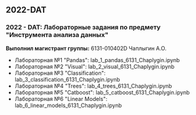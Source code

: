 <h2>2022-DAT</h2>
<h3>2022 - DAT: Лабораторные задания по предмету "Инструмента анализа данных"</h3>
<b>Выполнил магистрант группы:</b> 6131-010402D Чаплыгин А.О.</br>
<ul>
 <li>Лабораторная №1 "Pandas": lab_1_pandas_6131_Chaplygin.ipynb</li>
 <li>Лабораторная №2 "Visual": lab_2_visual_6131_Chaplygin.ipynb</li>
 <li>Лабораторная №3 "Classification": lab_3_classification_6131_Chaplygin.ipynb</li>
 <li>Лабораторная №4 "Trees": lab_4_trees_6131_Chaplygin.ipynb</li>
 <li>Лабораторная №5 "Catboost": lab_5_catboost_6131_Chaplygin.ipynb</li>
 <li>Лабораторная №6 "Linear Models": lab_6_linear_models_6131_Chaplygin.ipynb</li>
</ul>